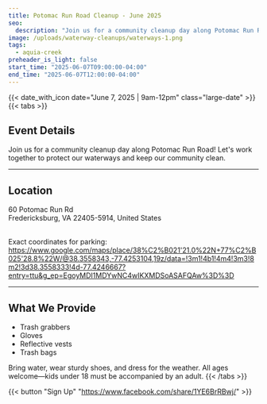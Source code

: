 ```yaml
---
title: Potomac Run Road Cleanup - June 2025
seo:
  description: "Join us for a community cleanup day along Potomac Run Road! Let's work together to protect our waterways and keep our community clean."
image: /uploads/waterway-cleanups/waterways-1.png
tags:
  - aquia-creek
preheader_is_light: false
start_time: "2025-06-07T09:00:00-04:00"
end_time: "2025-06-07T12:00:00-04:00"
---
```


{{< date_with_icon date="June 7, 2025 | 9am-12pm" class="large-date" >}}
{{< tabs >}}
## Event Details

Join us for a community cleanup day along Potomac Run Road! Let's work together to protect our waterways and keep our community clean.

---
## Location

60 Potomac Run Rd<br />
Fredericksburg, VA 22405-5914, United States<br /> <br />

Exact coordinates for parking:<br />
https://www.google.com/maps/place/38%C2%B021'21.0%22N+77%C2%B025'28.8%22W/@38.3558343,-77.4253104,19z/data=!3m1!4b1!4m4!3m3!8m2!3d38.3558333!4d-77.4246667?entry=ttu&g_ep=EgoyMDI1MDYwNC4wIKXMDSoASAFQAw%3D%3D

---
## What We Provide

- Trash grabbers
- Gloves
- Reflective vests
- Trash bags

Bring water, wear sturdy shoes, and dress for the weather. All ages welcome—kids under 18 must be accompanied by an adult.
{{< /tabs >}}

{{< button "Sign Up" "https://www.facebook.com/share/1YE6BrRBwj/" >}}
